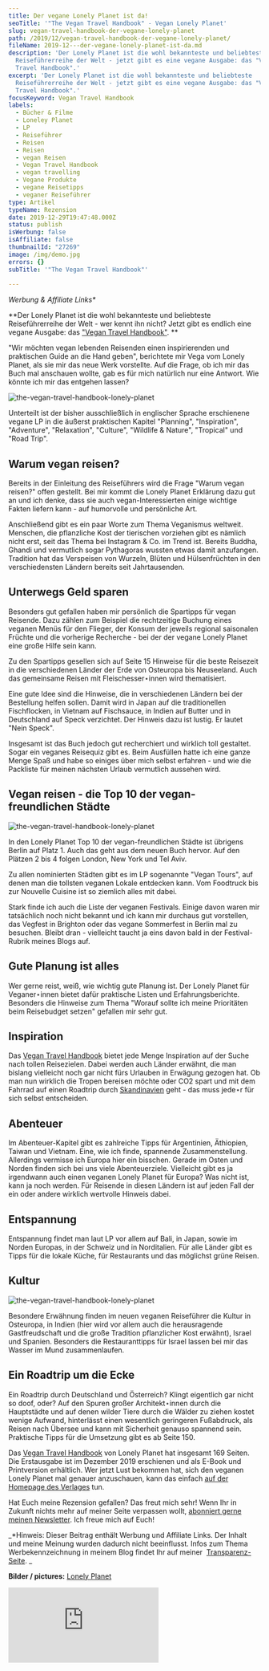 ```yaml
---
title: Der vegane Lonely Planet ist da!
seoTitle: '"The Vegan Travel Handbook" - Vegan Lonely Planet'
slug: vegan-travel-handbook-der-vegane-lonely-planet
path: /2019/12/vegan-travel-handbook-der-vegane-lonely-planet/
fileName: 2019-12---der-vegane-lonely-planet-ist-da.md
description: 'Der Lonely Planet ist die wohl bekannteste und beliebteste
  Reiseführerreihe der Welt - jetzt gibt es eine vegane Ausgabe: das "Vegan
  Travel Handbook".'
excerpt: 'Der Lonely Planet ist die wohl bekannteste und beliebteste
  Reiseführerreihe der Welt - jetzt gibt es eine vegane Ausgabe: das "Vegan
  Travel Handbook".'
focusKeyword: Vegan Travel Handbook
labels:
  - Bücher & Filme
  - Loneley Planet
  - LP
  - Reiseführer
  - Reisen
  - Reisen
  - vegan Reisen
  - Vegan Travel Handbook
  - vegan travelling
  - Vegane Produkte
  - vegane Reisetipps
  - veganer Reiseführer
type: Artikel
typeName: Rezension
date: 2019-12-29T19:47:48.000Z
status: publish
isWerbung: false
isAffiliate: false
thumbnailId: "27269"
image: /img/demo.jpg
errors: {}
subTitle: '"The Vegan Travel Handbook"'
  
---
```


_Werbung &amp; Affiliate Links\*_

**Der Lonely Planet ist die wohl bekannteste und beliebteste Reiseführerreihe
der Welt - wer kennt ihn nicht? Jetzt gibt es endlich eine vegane Ausgabe: das
["Vegan Travel Handbook"](http://tidd.ly/b1b6af2a). **

"Wir möchten vegan lebenden Reisenden einen inspirierenden und praktischen Guide
an die Hand geben", berichtete mir Vega vom Lonely Planet, als sie mir das neue
Werk vorstellte. Auf die Frage, ob ich mir das Buch mal anschauen wollte, gab es
für mich natürlich nur eine Antwort. Wie könnte ich mir das entgehen lassen?

![the-vegan-travel-handbook-lonely-planet](http://cardamonchai.com/wp-content/uploads/2019/12/Design-ohne-Titel-15-400x533.jpg "[ ](http://tidd.ly/b1b6af2a)  Vegan reisen. Bild / picture: Lonely Planet")

Unterteilt ist der bisher ausschließlich in englischer Sprache erschienene
vegane LP in die äußerst praktischen Kapitel "Planning", "Inspiration",
"Adventure", "Relaxation", "Culture", "Wildlife &amp; Nature", "Tropical" und
"Road Trip".

## Warum vegan reisen?

Bereits in der Einleitung des Reiseführers wird die Frage "Warum vegan reisen?"
offen gestellt. Bei mir kommt die Lonely Planet Erklärung dazu gut an und ich
denke, dass sie auch vegan-Interessierten einige wichtige Fakten liefern kann -
auf humorvolle und persönliche Art.

Anschließend gibt es ein paar Worte zum Thema Veganismus weltweit. Menschen, die
pflanzliche Kost der tierischen vorziehen gibt es nämlich nicht erst, seit das
Thema bei Instagram &amp; Co. im Trend ist. Bereits Buddha, Ghandi und
vermutlich sogar Pythagoras wussten etwas damit anzufangen. Tradition hat das
Verspeisen von Wurzeln, Blüten und Hülsenfrüchten in den verschiedensten Ländern
bereits seit Jahrtausenden.

## Unterwegs Geld sparen

Besonders gut gefallen haben mir persönlich die Spartipps für vegan Reisende.
Dazu zählen zum Beispiel die rechtzeitige Buchung eines veganen Menüs für den
Flieger, der Konsum der jeweils regional saisonalen Früchte und die vorherige
Recherche - bei der der vegane Lonely Planet eine große Hilfe sein kann.

Zu den Spartipps gesellen sich auf Seite 15 Hinweise für die beste Reisezeit in
die verschiedenen Länder der Erde von Osteuropa bis Neuseeland. Auch das
gemeinsame Reisen mit Fleischesser⋆innen wird thematisiert.

Eine gute Idee sind die Hinweise, die in verschiedenen Ländern bei der
Bestellung helfen sollen. Damit wird in Japan auf die traditionellen
Fischflocken, in Vietnam auf Fischsauce, in Indien auf Butter und in Deutschland
auf Speck verzichtet. Der Hinweis dazu ist lustig. Er lautet "Nein Speck".

Insgesamt ist das Buch jedoch gut recherchiert und wirklich toll gestaltet.
Sogar ein veganes Reisequiz gibt es. Beim Ausfüllen hatte ich eine ganze Menge
Spaß und habe so einiges über mich selbst erfahren - und wie die Packliste für
meinen nächsten Urlaub vermutlich aussehen wird.

## Vegan reisen - die Top 10 der vegan-freundlichen Städte

![the-vegan-travel-handbook-lonely-planet](http://cardamonchai.com/wp-content/uploads/2019/12/Design-ohne-Titel-22-400x533.png "[ ](http://tidd.ly/b1b6af2a)  Veganer⋆innen auf Abenteuersuche. Bild / picture: Lonely Planet")

In den Lonely Planet Top 10 der vegan-freundlichen Städte ist übrigens Berlin
auf Platz 1. Auch das geht aus dem neuen Buch hervor. Auf den Plätzen 2 bis 4
folgen London, New York und Tel Aviv.

Zu allen nominierten Städten gibt es im LP sogenannte "Vegan Tours", auf denen
man die tollsten veganen Lokale entdecken kann. Vom Foodtruck bis zur Nouvelle
Cuisine ist so ziemlich alles mit dabei.

Stark finde ich auch die Liste der veganen Festivals. Einige davon waren mir
tatsächlich noch nicht bekannt und ich kann mir durchaus gut vorstellen, das
Vegfest in Brighton oder das vegane Sommerfest in Berlin mal zu besuchen. Bleibt
dran - vielleicht taucht ja eins davon bald in der Festival-Rubrik meines Blogs
auf.

## Gute Planung ist alles

Wer gerne reist, weiß, wie wichtig gute Planung ist. Der Lonely Planet für
Veganer⋆innen bietet dafür praktische Listen und Erfahrungsberichte. Besonders
die Hinweise zum Thema "Worauf sollte ich meine Prioritäten beim Reisebudget
setzen" gefallen mir sehr gut.

## Inspiration

Das [Vegan Travel Handbook](http://tidd.ly/b1b6af2a) bietet jede Menge
Inspiration auf der Suche nach tollen Reisezielen. Dabei werden auch Länder
erwähnt, die man bislang vielleicht noch gar nicht fürs Urlauben in Erwägung
gezogen hat. Ob man nun wirklich die Tropen bereisen möchte oder CO2 spart und
mit dem Fahrrad auf einen Roadtrip durch
[Skandinavien](/category/unterwegs/skandinavien/) geht - das muss jede⋆r für
sich selbst entscheiden.

## Abenteuer

Im Abenteuer-Kapitel gibt es zahlreiche Tipps für Argentinien, Äthiopien, Taiwan
und Vietnam. Eine, wie ich finde, spannende Zusammenstellung. Allerdings
vermisse ich Europa hier ein bisschen. Gerade im Osten und Norden finden sich
bei uns viele Abenteuerziele. Vielleicht gibt es ja irgendwann auch einen
veganen Lonely Planet für Europa? Was nicht ist, kann ja noch werden. Für
Reisende in diesen Ländern ist auf jeden Fall der ein oder andere wirklich
wertvolle Hinweis dabei.

## Entspannung

Entspannung findet man laut LP vor allem auf Bali, in Japan, sowie im Norden
Europas, in der Schweiz und in Norditalien. Für alle Länder gibt es Tipps für
die lokale Küche, für Restaurants und das möglichst grüne Reisen.

## Kultur

![the-vegan-travel-handbook-lonely-planet](http://cardamonchai.com/wp-content/uploads/2019/12/Design-ohne-Titel-14-400x533.jpg "[ ](http://tidd.ly/b1b6af2a)  Tipps für veganes Essen auf Reisen. Bild / picture: Lonely Planet")

Besondere Erwähnung finden im neuen veganen Reiseführer die Kultur in Osteuropa,
in Indien (hier wird vor allem auch die herausragende Gastfreudschaft und die
große Tradition pflanzlicher Kost erwähnt), Israel und Spanien. Besonders die
Restauranttipps für Israel lassen bei mir das Wasser im Mund zusammenlaufen.

## Ein Roadtrip um die Ecke

Ein Roadtrip durch Deutschland und Österreich? Klingt eigentlich gar nicht so
doof, oder? Auf den Spuren großer Architekt⋆innen durch die Hauptstädte und auf
denen wilder Tiere durch die Wälder zu ziehen kostet wenige Aufwand, hinterlässt
einen wesentlich geringeren Fußabdruck, als Reisen nach Übersee und kann mit
Sicherheit genauso spannend sein. Praktische Tipps für die Umsetzung gibt es ab
Seite 150.

Das [Vegan Travel Handbook](http://tidd.ly/b1b6af2a) von Lonely Planet hat
insgesamt 169 Seiten. Die Erstausgabe ist im Dezember 2019 erschienen und als
E-Book und Printversion erhältlich. Wer jetzt Lust bekommen hat, sich den
veganen Lonely Planet mal genauer anzuschauen, kann das einfach
[auf der Homepage des Verlages](http://tidd.ly/b1b6af2a) tun.

Hat Euch meine Rezension gefallen? Das freut mich sehr! Wenn Ihr in Zukunft
nichts mehr auf meiner Seite verpassen wollt,
[abonniert gerne meinen Newsletter](#newsletter). Ich freue mich auf Euch!

_\*Hinweis: Dieser Beitrag enthält Werbung und Affiliate Links. Der Inhalt und
meine Meinung wurden dadurch nicht beeinflusst. Infos zum Thema
Werbekennzeichnung in meinem Blog findet Ihr auf meiner 
[Transparenz-Seite](/werbung/). _

**Bilder / pictures:** [Lonely Planet](http://tidd.ly/23a505b6)

<!-- START ADVERTISER: Lonely Planet Publications from awin.com -->

![](https://www.awin1.com/cshow.php?s=2459095&v=1238&q=369704&r=632580)

[](https://www.awin1.com/cread.php?s=2459095&v=1238&q=369704&r=632580)

  